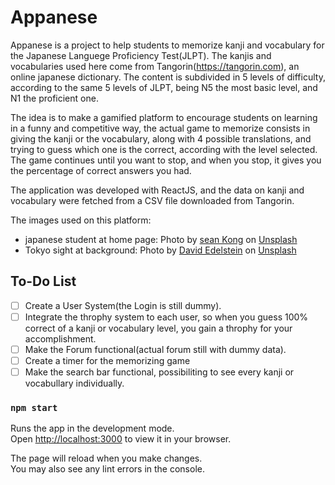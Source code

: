 # Appanese

Appanese is a project to help students to memorize kanji and vocabulary for the Japanese Languege Proficiency Test(JLPT).
The kanjis and vocabularies used here come from Tangorin(https://tangorin.com), an online japanese dictionary. The content is subdivided in 5 levels of difficulty, according to the same 5 levels of JLPT, being N5 the most basic level, and N1 the proficient one.

The idea is to make a gamified platform to encourage students on learning in a funny and competitive way, the actual game to memorize consists in giving the kanji or the vocabulary, along with 4 possible translations, and trying to guess which one is the correct, according with the level selected. The game continues until you want to stop, and when you stop, it gives you the percentage of correct answers you had.

The application was developed with ReactJS, and the data on kanji and vocabulary were fetched from a CSV file downloaded from Tangorin. 

The images used on this platform:
* japanese student at home page: Photo by <a href="https://unsplash.com/@seankkkkkkkkkkkkkk?utm_source=unsplash&utm_medium=referral&utm_content=creditCopyText">sean Kong</a> on <a href="https://unsplash.com/s/photos/japanese-student?utm_source=unsplash&utm_medium=referral&utm_content=creditCopyText">Unsplash</a>
* Tokyo sight at background: Photo by <a href="https://unsplash.com/@jlhopes?utm_source=unsplash&utm_medium=referral&utm_content=creditCopyText">David Edelstein</a> on <a href="https://unsplash.com/s/visual/ebb78e93-12c9-4c4a-aa2b-c262fbeb0475?utm_source=unsplash&utm_medium=referral&utm_content=creditCopyText">Unsplash</a>
  

## To-Do List

- [ ] Create a User System(the Login is still dummy).
- [ ] Integrate the throphy system to each user, so when you guess 100% correct of a kanji or vocabulary level, you gain a throphy for your accomplishment.
- [ ] Make the Forum functional(actual forum still with dummy data).
- [ ] Create a timer for the memorizing game
- [ ] Make the search bar functional, possibiliting to see every kanji or vocabullary individually.

### `npm start`

Runs the app in the development mode.\
Open [http://localhost:3000](http://localhost:3000) to view it in your browser.

The page will reload when you make changes.\
You may also see any lint errors in the console.


